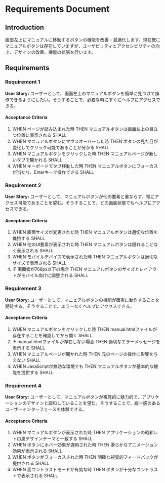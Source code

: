 # Requirements Document

## Introduction

画面左上にマニュアルに移動するボタンの機能を改善・最適化します。現在既にマニュアルボタンは存在していますが、ユーザビリティとアクセシビリティの向上、デザインの改善、機能の拡張を行います。

## Requirements

### Requirement 1

**User Story:** ユーザーとして、画面左上のマニュアルボタンを簡単に見つけて操作できるようにしたい。そうすることで、必要な時にすぐにヘルプにアクセスできる。

#### Acceptance Criteria

1. WHEN ページが読み込まれた時 THEN マニュアルボタンは画面左上の目立つ位置に表示される SHALL
2. WHEN マニュアルボタンにマウスオーバーした時 THEN ボタンの見た目が変化してクリック可能であることが分かる SHALL
3. WHEN マニュアルボタンをクリックした時 THEN マニュアルページが新しいタブで開かれる SHALL
4. WHEN キーボードでタブ移動した時 THEN マニュアルボタンにフォーカスが当たり、Enterキーで操作できる SHALL

### Requirement 2

**User Story:** ユーザーとして、マニュアルボタンが他の要素と重ならず、常にアクセス可能であることを望む。そうすることで、どの画面状態でもヘルプにアクセスできる。

#### Acceptance Criteria

1. WHEN 画面サイズが変更された時 THEN マニュアルボタンは適切な位置を維持する SHALL
2. WHEN 他のUI要素が表示された時 THEN マニュアルボタンは隠れることなく表示される SHALL
3. WHEN モバイルデバイスで表示された時 THEN マニュアルボタンは適切なサイズで表示される SHALL
4. IF 画面幅が768px以下の場合 THEN マニュアルボタンのサイズとレイアウトがモバイル向けに調整される SHALL

### Requirement 3

**User Story:** ユーザーとして、マニュアルボタンの機能が確実に動作することを期待する。そうすることで、エラーなくヘルプにアクセスできる。

#### Acceptance Criteria

1. WHEN マニュアルボタンをクリックした時 THEN manual.htmlファイルが存在することを確認してから開く SHALL
2. IF manual.htmlファイルが存在しない場合 THEN 適切なエラーメッセージを表示する SHALL
3. WHEN マニュアルページが開かれた時 THEN 元のページの操作に影響を与えない SHALL
4. WHEN JavaScriptが無効な環境でも THEN マニュアルボタンが基本的な機能を提供する SHALL

### Requirement 4

**User Story:** ユーザーとして、マニュアルボタンが視覚的に魅力的で、アプリケーションのデザインと調和していることを望む。そうすることで、統一感のあるユーザーインターフェースを体験できる。

#### Acceptance Criteria

1. WHEN マニュアルボタンが表示された時 THEN アプリケーションの昭和レトロ風デザインテーマと一致する SHALL
2. WHEN ボタンにホバー効果が適用された時 THEN 滑らかなアニメーション効果が表示される SHALL
3. WHEN ボタンがフォーカスされた時 THEN 明確な視覚的フィードバックが提供される SHALL
4. WHEN 高コントラストモードが有効な時 THEN ボタンが十分なコントラストで表示される SHALL